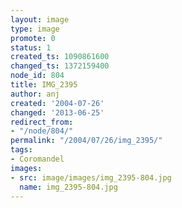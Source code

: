 ```yaml
---
layout: image
type: image
promote: 0
status: 1
created_ts: 1090861600
changed_ts: 1372159400
node_id: 804
title: IMG_2395
author: anj
created: '2004-07-26'
changed: '2013-06-25'
redirect_from:
- "/node/804/"
permalink: "/2004/07/26/img_2395/"
tags:
- Coromandel
images:
- src: image/images/img_2395-804.jpg
  name: img_2395-804.jpg
---
```


